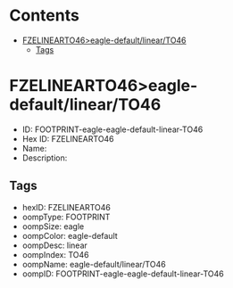 



Contents
========

* [FZELINEARTO46>eagle-default/linear/TO46](#fzelinearto46eagle-defaultlinearto46)
	* [Tags](#tags)

# FZELINEARTO46>eagle-default/linear/TO46

- ID: FOOTPRINT-eagle-eagle-default-linear-TO46
- Hex ID: FZELINEARTO46
- Name: 
- Description: 

## Tags

- hexID: FZELINEARTO46
- oompType: FOOTPRINT
- oompSize: eagle
- oompColor: eagle-default
- oompDesc: linear
- oompIndex: TO46
- oompName: eagle-default/linear/TO46
- oompID: FOOTPRINT-eagle-eagle-default-linear-TO46
